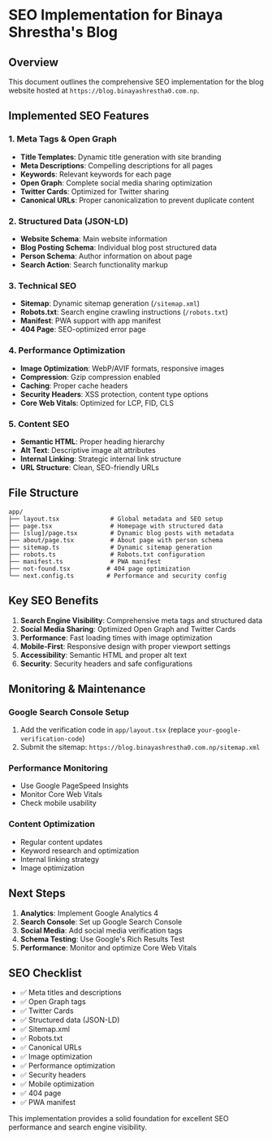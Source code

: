 # SEO Implementation for Binaya Shrestha's Blog

## Overview
This document outlines the comprehensive SEO implementation for the blog website hosted at `https://blog.binayashrestha0.com.np`.

## Implemented SEO Features

### 1. Meta Tags & Open Graph
- **Title Templates**: Dynamic title generation with site branding
- **Meta Descriptions**: Compelling descriptions for all pages
- **Keywords**: Relevant keywords for each page
- **Open Graph**: Complete social media sharing optimization
- **Twitter Cards**: Optimized for Twitter sharing
- **Canonical URLs**: Proper canonicalization to prevent duplicate content

### 2. Structured Data (JSON-LD)
- **Website Schema**: Main website information
- **Blog Posting Schema**: Individual blog post structured data
- **Person Schema**: Author information on about page
- **Search Action**: Search functionality markup

### 3. Technical SEO
- **Sitemap**: Dynamic sitemap generation (`/sitemap.xml`)
- **Robots.txt**: Search engine crawling instructions (`/robots.txt`)
- **Manifest**: PWA support with app manifest
- **404 Page**: SEO-optimized error page

### 4. Performance Optimization
- **Image Optimization**: WebP/AVIF formats, responsive images
- **Compression**: Gzip compression enabled
- **Caching**: Proper cache headers
- **Security Headers**: XSS protection, content type options
- **Core Web Vitals**: Optimized for LCP, FID, CLS

### 5. Content SEO
- **Semantic HTML**: Proper heading hierarchy
- **Alt Text**: Descriptive image alt attributes
- **Internal Linking**: Strategic internal link structure
- **URL Structure**: Clean, SEO-friendly URLs

## File Structure

```
app/
├── layout.tsx              # Global metadata and SEO setup
├── page.tsx                # Homepage with structured data
├── [slug]/page.tsx         # Dynamic blog posts with metadata
├── about/page.tsx          # About page with person schema
├── sitemap.ts              # Dynamic sitemap generation
├── robots.ts               # Robots.txt configuration
├── manifest.ts             # PWA manifest
├── not-found.tsx          # 404 page optimization
└── next.config.ts         # Performance and security config
```

## Key SEO Benefits

1. **Search Engine Visibility**: Comprehensive meta tags and structured data
2. **Social Media Sharing**: Optimized Open Graph and Twitter Cards
3. **Performance**: Fast loading times with image optimization
4. **Mobile-First**: Responsive design with proper viewport settings
5. **Accessibility**: Semantic HTML and proper alt text
6. **Security**: Security headers and safe configurations

## Monitoring & Maintenance

### Google Search Console Setup
1. Add the verification code in `app/layout.tsx` (replace `your-google-verification-code`)
2. Submit the sitemap: `https://blog.binayashrestha0.com.np/sitemap.xml`

### Performance Monitoring
- Use Google PageSpeed Insights
- Monitor Core Web Vitals
- Check mobile usability

### Content Optimization
- Regular content updates
- Keyword research and optimization
- Internal linking strategy
- Image optimization

## Next Steps

1. **Analytics**: Implement Google Analytics 4
2. **Search Console**: Set up Google Search Console
3. **Social Media**: Add social media verification tags
4. **Schema Testing**: Use Google's Rich Results Test
5. **Performance**: Monitor and optimize Core Web Vitals

## SEO Checklist

- ✅ Meta titles and descriptions
- ✅ Open Graph tags
- ✅ Twitter Cards
- ✅ Structured data (JSON-LD)
- ✅ Sitemap.xml
- ✅ Robots.txt
- ✅ Canonical URLs
- ✅ Image optimization
- ✅ Performance optimization
- ✅ Security headers
- ✅ Mobile optimization
- ✅ 404 page
- ✅ PWA manifest

This implementation provides a solid foundation for excellent SEO performance and search engine visibility.

